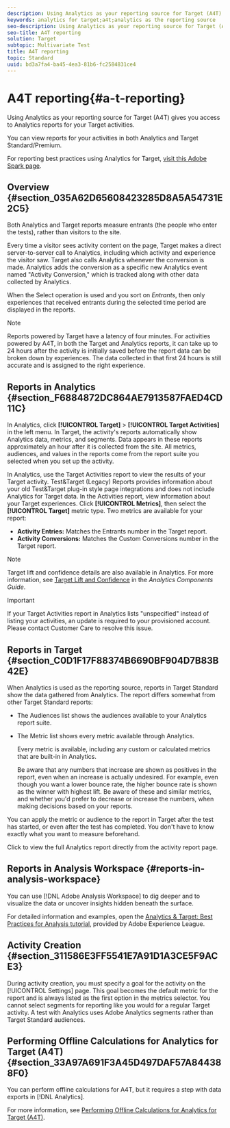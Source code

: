 ```yaml
---
description: Using Analytics as your reporting source for Target (A4T) gives you access to Analytics reports for your Target activities.
keywords: analytics for target;a4t;analytics as the reporting source
seo-description: Using Analytics as your reporting source for Target (A4T) gives you access to Analytics reports for your Target activities.
seo-title: A4T reporting
solution: Target
subtopic: Multivariate Test
title: A4T reporting
topic: Standard
uuid: bd3a7fa4-ba45-4ea3-81b6-fc2584831ce4
---
```


# A4T reporting{#a-t-reporting}

Using Analytics as your reporting source for Target (A4T) gives you access to Analytics reports for your Target activities.

 You can view reports for your activities in both Analytics and Target Standard/Premium.

For reporting best practices using Analytics for Target, [visit this Adobe Spark page](https://spark.adobe.com/page/Lo3Spm4oBOvwF/).

## Overview {#section_035A62D65608423285D8A5A54731E2C5}

Both Analytics and Target reports measure entrants (the people who enter the tests), rather than visitors to the site.

Every time a visitor sees activity content on the page, Target makes a direct server-to-server call to Analytics, including which activity and experience the visitor saw. Target also calls Analytics whenever the conversion is made. Analytics adds the conversion as a specific new Analytics event named "Activity Conversion," which is tracked along with other data collected by Analytics.

When the Select operation is used and you sort on *Entrants*, then only experiences that received entrants during the selected time period are displayed in the reports.

>[!NOTE]
>
>Reports powered by Target have a latency of four minutes. For activities powered by A4T, in both the Target and Analytics reports, it can take up to 24 hours after the activity is initially saved before the report data can be broken down by experiences. The data collected in that first 24 hours is still accurate and is assigned to the right experience.

## Reports in Analytics {#section_F6884872DC864AE7913587FAED4CD11C}

In Analytics, click **[!UICONTROL Target]** > **[!UICONTROL Target Activities]** in the left menu. In Target, the activity's reports automatically show Analytics data, metrics, and segments. Data appears in these reports approximately an hour after it is collected from the site. All metrics, audiences, and values in the reports come from the report suite you selected when you set up the activity.

In Analytics, use the Target Activities report to view the results of your Target activity. Test&Target (Legacy) Reports provides information about your old Test&Target plug-in style page integrations and does not include Analytics for Target data. In the Activities report, view information about your Target experiences. Click **[!UICONTROL Metrics]**, then select the **[!UICONTROL Target]** metric type. Two metrics are available for your report:

* **Activity Entries:** Matches the Entrants number in the Target report. 
* **Activity Conversions:** Matches the Custom Conversions number in the Target report.

>[!NOTE]
>
>Target lift and confidence details are also available in Analytics. For more information, see [Target Lift and Confidence](https://docs.adobe.com/content/help/en/analytics/components/variables/dimensions-reports/report-target-lift-confidence.html) in the *Analytics Components Guide*.

>[!IMPORTANT]
>
>If your Target Activities report in Analytics lists "unspecified" instead of listing your activities, an update is required to your provisioned account. Please contact Customer Care to resolve this issue.

## Reports in Target {#section_C0D1F17F88374B6690BF904D7B83B42E}

When Analytics is used as the reporting source, reports in Target Standard show the data gathered from Analytics. The report differs somewhat from other Target Standard reports:

* The Audiences list shows the audiences available to your Analytics report suite. 
* The Metric list shows every metric available through Analytics.

  Every metric is available, including any custom or calculated metrics that are built-in in Analytics.

  Be aware that any numbers that increase are shown as positives in the report, even when an increase is actually undesired. For example, even though you want a lower bounce rate, the higher bounce rate is shown as the winner with highest lift. Be aware of these and similar metrics, and whether you'd prefer to decrease or increase the numbers, when making decisions based on your reports.

You can apply the metric or audience to the report in Target after the test has started, or even after the test has completed. You don't have to know exactly what you want to measure beforehand.

Click to view the full Analytics report directly from the activity report page.

## Reports in Analysis Workspace {#reports-in-analysis-workspace}

You can use [!DNL Adobe Analysis Workspace] to dig deeper and to visualize the data or uncover insights hidden beneath the surface.

For detailed information and examples, open the [Analytics & Target: Best Practices for Analysis tutorial](https://spark.adobe.com/page/Lo3Spm4oBOvwF/), provided by Adobe Experience League.

## Activity Creation {#section_311586E3FF5541E7A91D1A3CE5F9ACE3}

During activity creation, you must specify a goal for the activity on the [!UICONTROL Settings] page. This goal becomes the default metric for the report and is always listed as the first option in the metrics selector. You cannot select segments for reporting like you would for a regular Target activity. A test with Analytics uses Adobe Analytics segments rather than Target Standard audiences.

## Performing Offline Calculations for Analytics for Target (A4T) {#section_33A97A691F3A45D497DAF57A844388F0}

You can perform offline calculations for A4T, but it requires a step with data exports in [!DNL Analytics].

For more information, see [Performing Offline Calculations for Analytics for Target (A4T)](../../c-reports/conversion-rate.md#concept_0D0002A1EBDF420E9C50E2A46F36629B). 
